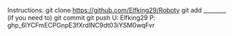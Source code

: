 Instructions:
git clone https://github.com/Elfking29/Roboty
git add ________ (if you need to)
git commit
git push
U: Elfking29
P: 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
